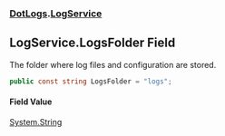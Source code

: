 ### [DotLogs](DotLogs.md 'DotLogs').[LogService](DotLogs.LogService.md 'DotLogs\.LogService')

## LogService\.LogsFolder Field

The folder where log files and configuration are stored\.

```csharp
public const string LogsFolder = "logs";
```

#### Field Value
[System\.String](https://learn.microsoft.com/en-us/dotnet/api/system.string 'System\.String')